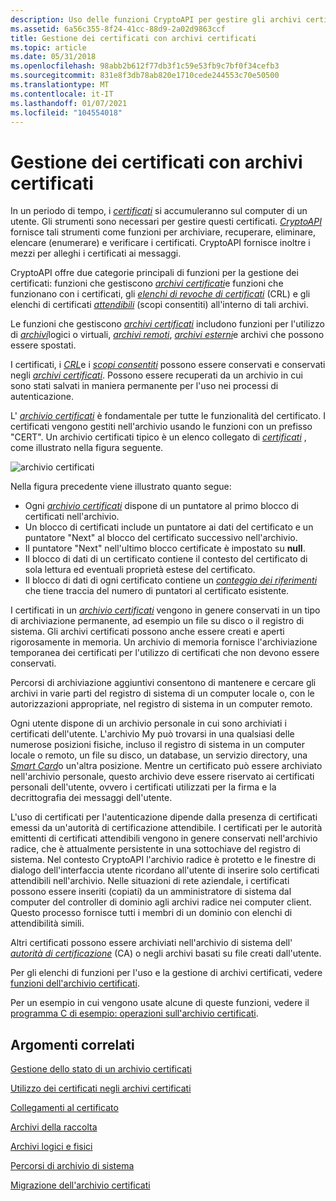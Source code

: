 ```yaml
---
description: Uso delle funzioni CryptoAPI per gestire gli archivi certificati e i certificati, gli elenchi di revoche di certificati e gli elenchi di certificati attendibili all'interno di tali archivi.
ms.assetid: 6a56c355-8f24-41cc-88d9-2a02d9863ccf
title: Gestione dei certificati con archivi certificati
ms.topic: article
ms.date: 05/31/2018
ms.openlocfilehash: 98abb2b612f77db3f1c59e53fb9c7bf0f34cefb3
ms.sourcegitcommit: 831e8f3db78ab820e1710cede244553c70e50500
ms.translationtype: MT
ms.contentlocale: it-IT
ms.lasthandoff: 01/07/2021
ms.locfileid: "104554018"
---
```

# <a name="managing-certificates-with-certificate-stores"></a>Gestione dei certificati con archivi certificati

In un periodo di tempo, i [*certificati*](../secgloss/c-gly.md) si accumuleranno sul computer di un utente. Gli strumenti sono necessari per gestire questi certificati. [*CryptoAPI*](../secgloss/c-gly.md) fornisce tali strumenti come funzioni per archiviare, recuperare, eliminare, elencare (enumerare) e verificare i certificati. CryptoAPI fornisce inoltre i mezzi per alleghi i certificati ai messaggi.

CryptoAPI offre due categorie principali di funzioni per la gestione dei certificati: funzioni che gestiscono [*archivi certificati*](../secgloss/c-gly.md)e funzioni che funzionano con i certificati, gli [*elenchi di revoche di certificati*](../secgloss/c-gly.md) (CRL) e gli elenchi di certificati [*attendibili*](../secgloss/c-gly.md) (scopi consentiti) all'interno di tali archivi.

Le funzioni che gestiscono [*archivi certificati*](../secgloss/c-gly.md) includono funzioni per l'utilizzo di [*archivi*](../secgloss/v-gly.md)logici o virtuali, [*archivi remoti*](../secgloss/r-gly.md), [*archivi esterni*](../secgloss/e-gly.md)e archivi che possono essere spostati.

I certificati, i [*CRL*](../secgloss/c-gly.md)e i [*scopi consentiti*](../secgloss/c-gly.md) possono essere conservati e conservati negli [*archivi certificati*](../secgloss/c-gly.md). Possono essere recuperati da un archivio in cui sono stati salvati in maniera permanente per l'uso nei processi di autenticazione.

L' [*archivio certificati*](../secgloss/c-gly.md) è fondamentale per tutte le funzionalità del certificato. I certificati vengono gestiti nell'archivio usando le funzioni con un prefisso "CERT". Un archivio certificati tipico è un elenco collegato di [*certificati*](../secgloss/c-gly.md) , come illustrato nella figura seguente.

![archivio certificati](images/certstore1.png)

Nella figura precedente viene illustrato quanto segue:

-   Ogni [*archivio certificati*](../secgloss/c-gly.md) dispone di un puntatore al primo blocco di certificati nell'archivio.
-   Un blocco di certificati include un puntatore ai dati del certificato e un puntatore "Next" al blocco del certificato successivo nell'archivio.
-   Il puntatore "Next" nell'ultimo blocco certificate è impostato su **null**.
-   Il blocco di dati di un certificato contiene il contesto del certificato di sola lettura ed eventuali proprietà estese del certificato.
-   Il blocco di dati di ogni certificato contiene un [*conteggio dei riferimenti*](../secgloss/r-gly.md) che tiene traccia del numero di puntatori al certificato esistente.

I certificati in un [*archivio certificati*](../secgloss/c-gly.md) vengono in genere conservati in un tipo di archiviazione permanente, ad esempio un file su disco o il registro di sistema. Gli archivi certificati possono anche essere creati e aperti rigorosamente in memoria. Un archivio di memoria fornisce l'archiviazione temporanea dei certificati per l'utilizzo di certificati che non devono essere conservati.

Percorsi di archiviazione aggiuntivi consentono di mantenere e cercare gli archivi in varie parti del registro di sistema di un computer locale o, con le autorizzazioni appropriate, nel registro di sistema in un computer remoto.

Ogni utente dispone di un archivio personale in cui sono archiviati i certificati dell'utente. L'archivio My può trovarsi in una qualsiasi delle numerose posizioni fisiche, incluso il registro di sistema in un computer locale o remoto, un file su disco, un database, un servizio directory, una [*Smart Card*](../secgloss/s-gly.md)o un'altra posizione. Mentre un certificato può essere archiviato nell'archivio personale, questo archivio deve essere riservato ai certificati personali dell'utente, ovvero i certificati utilizzati per la firma e la decrittografia dei messaggi dell'utente.

L'uso di certificati per l'autenticazione dipende dalla presenza di certificati emessi da un'autorità di certificazione attendibile. I certificati per le autorità emittenti di certificati attendibili vengono in genere conservati nell'archivio radice, che è attualmente persistente in una sottochiave del registro di sistema. Nel contesto CryptoAPI l'archivio radice è protetto e le finestre di dialogo dell'interfaccia utente ricordano all'utente di inserire solo certificati attendibili nell'archivio. Nelle situazioni di rete aziendale, i certificati possono essere inseriti (copiati) da un amministratore di sistema dal computer del controller di dominio agli archivi radice nei computer client. Questo processo fornisce tutti i membri di un dominio con elenchi di attendibilità simili.

Altri certificati possono essere archiviati nell'archivio di sistema dell' [*autorità di certificazione*](../secgloss/c-gly.md) (CA) o negli archivi basati su file creati dall'utente.

Per gli elenchi di funzioni per l'uso e la gestione di archivi certificati, vedere [funzioni dell'archivio certificati](cryptography-functions.md).

Per un esempio in cui vengono usate alcune di queste funzioni, vedere il [programma C di esempio: operazioni sull'archivio certificati](example-c-program-certificate-store-operations.md).

## <a name="related-topics"></a>Argomenti correlati

<dl> <dt>

[Gestione dello stato di un archivio certificati](managing-a-certificate-store-state.md)
</dt> <dt>

[Utilizzo dei certificati negli archivi certificati](working-with-certificates-in-certificate-stores.md)
</dt> <dt>

[Collegamenti al certificato](certificate-links.md)
</dt> <dt>

[Archivi della raccolta](collection-stores.md)
</dt> <dt>

[Archivi logici e fisici](logical-and-physical-stores.md)
</dt> <dt>

[Percorsi di archivio di sistema](system-store-locations.md)
</dt> <dt>

[Migrazione dell'archivio certificati](certificate-store-migration.md)
</dt> </dl>

 

 
